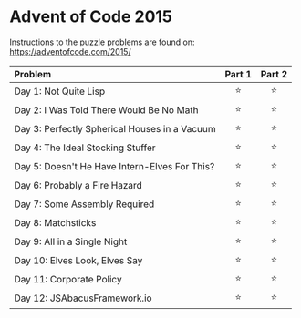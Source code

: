 ﻿# Advent of Code 2015

Instructions to the puzzle problems are found on: https://adventofcode.com/2015/

| **Problem**                                    | Part 1 | Part 2 |
|:-----------------------------------------------|:------:|:------:|
| Day  1: Not Quite Lisp                         | :star: | :star: |
| Day  2: I Was Told There Would Be No Math      | :star: | :star: |
| Day  3: Perfectly Spherical Houses in a Vacuum | :star: | :star: |
| Day  4: The Ideal Stocking Stuffer             | :star: | :star: |
| Day  5: Doesn't He Have Intern-Elves For This? | :star: | :star: |
| Day  6: Probably a Fire Hazard                 | :star: | :star: |
| Day  7: Some Assembly Required                 | :star: | :star: |
| Day  8: Matchsticks                            | :star: | :star: |
| Day  9: All in a Single Night                  | :star: | :star: |
| Day 10: Elves Look, Elves Say                  | :star: | :star: |
| Day 11: Corporate Policy                       | :star: | :star: |
| Day 12: JSAbacusFramework.io                   | :star: | :star: |
